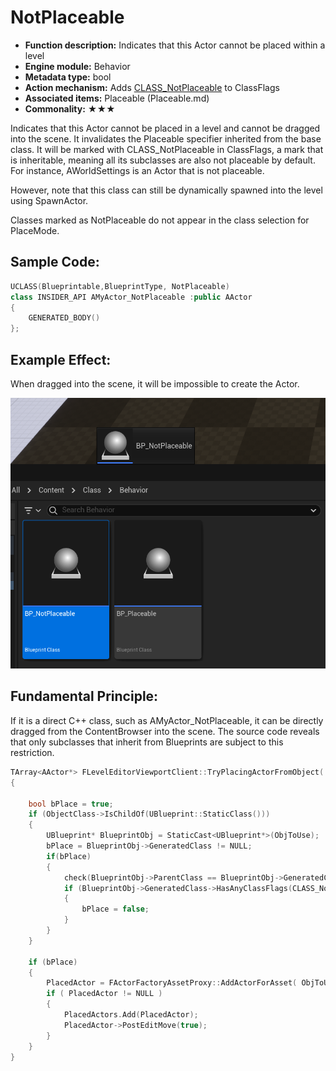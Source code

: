 # NotPlaceable

- **Function description:** Indicates that this Actor cannot be placed within a level
- **Engine module:** Behavior
- **Metadata type:** bool
- **Action mechanism:** Adds [CLASS_NotPlaceable](../../../../Flags/EClassFlags/CLASS_NotPlaceable.md) to ClassFlags
- **Associated items:** Placeable (Placeable.md)
- **Commonality:** ★★★

Indicates that this Actor cannot be placed in a level and cannot be dragged into the scene. It invalidates the Placeable specifier inherited from the base class. It will be marked with CLASS_NotPlaceable in ClassFlags, a mark that is inheritable, meaning all its subclasses are also not placeable by default. For instance, AWorldSettings is an Actor that is not placeable.

However, note that this class can still be dynamically spawned into the level using SpawnActor.

Classes marked as NotPlaceable do not appear in the class selection for PlaceMode.

## Sample Code:

```cpp
UCLASS(Blueprintable,BlueprintType, NotPlaceable)
class INSIDER_API AMyActor_NotPlaceable :public AActor
{
	GENERATED_BODY()
};
```

## Example Effect:

When dragged into the scene, it will be impossible to create the Actor.

![Untitled](Untitled.png)

## Fundamental Principle:

If it is a direct C++ class, such as AMyActor_NotPlaceable, it can be directly dragged from the ContentBrowser into the scene. The source code reveals that only subclasses that inherit from Blueprints are subject to this restriction.

```cpp
TArray<AActor*> FLevelEditorViewportClient::TryPlacingActorFromObject( ULevel* InLevel, UObject* ObjToUse, bool bSelectActors, EObjectFlags ObjectFlags, UActorFactory* FactoryToUse, const FName Name, const FViewportCursorLocation* Cursor )
{

	bool bPlace = true;
	if (ObjectClass->IsChildOf(UBlueprint::StaticClass()))
	{
		UBlueprint* BlueprintObj = StaticCast<UBlueprint*>(ObjToUse);
		bPlace = BlueprintObj->GeneratedClass != NULL;
		if(bPlace)
		{
			check(BlueprintObj->ParentClass == BlueprintObj->GeneratedClass->GetSuperClass());
			if (BlueprintObj->GeneratedClass->HasAnyClassFlags(CLASS_NotPlaceable | CLASS_Abstract))
			{
				bPlace = false;
			}
		}
	}

	if (bPlace)
	{
		PlacedActor = FActorFactoryAssetProxy::AddActorForAsset( ObjToUse, bSelectActors, ObjectFlags, FactoryToUse, Name );
		if ( PlacedActor != NULL )
		{
			PlacedActors.Add(PlacedActor);
			PlacedActor->PostEditMove(true);
		}
	}
}
```